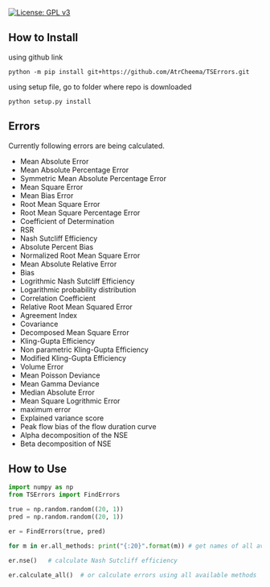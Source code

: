 
[![License: GPL v3](https://img.shields.io/badge/License-GPL%20v3-blue.svg)](https://www.gnu.org/licenses/gpl-3.0)


## How to Install

using github link

	python -m pip install git+https://github.com/AtrCheema/TSErrors.git

using setup file, go to folder where repo is downloaded

    python setup.py install

## Errors

Currently following errors are being calculated.

* Mean Absolute Error
* Mean Absolute Percentage Error
* Symmetric Mean Absolute Percentage Error
* Mean Square Error
* Mean Bias Error
* Root Mean Square Error
* Root Mean Square Percentage Error
* Coefficient of Determination
* RSR
* Nash Sutcliff Efficiency
* Absolute Percent Bias
* Normalized Root Mean Square Error
* Mean Absolute Relative Error
* Bias
* Logrithmic Nash Sutcliff Efficiency
* Logarithmic probability distribution
* Correlation Coefficient
* Relative Root Mean Squared Error
* Agreement Index
* Covariance
* Decomposed Mean Square Error
* Kling-Gupta Efficiency 
* Non parametric Kling-Gupta Efficiency
* Modified Kling-Gupta Efficiency
* Volume Error
* Mean Poisson Deviance
* Mean Gamma Deviance
* Median Absolute Error
* Mean Square Logrithmic Error
* maximum error
* Explained variance score
* Peak flow bias of the flow duration curve
*  Alpha decomposition of the NSE
* Beta decomposition of NSE

## How to Use

```python
import numpy as np
from TSErrors import FindErrors

true = np.random.random((20, 1))
pred = np.random.random((20, 1))

er = FindErrors(true, pred)

for m in er.all_methods: print("{:20}".format(m)) # get names of all availabe methods

er.nse()   # calculate Nash Sutcliff efficiency

er.calculate_all()  # or calculate errors using all available methods
```